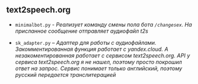 ## text2speech.org

* `minimalbot.py` - 
_Реализует команду смены пола бота `/changesex`.
На присланное сообщение отправляет аудиофайл t2s_

* `sk_adapter.py` – 
_Адаптер для работы с аудиофайлами.
Закомментированная функция работает с yandex.cloud.
А незакоментированная работает с сервисом text2speech.org.
API у сервиса text2speech.org я не нашел, поэтому просто покрошил ответ на запрос.
Сервис понимает только английский, поэтому русский передается транслитерацией_
